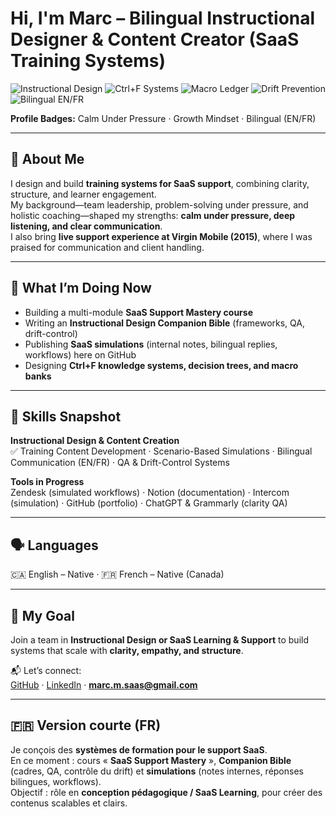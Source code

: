 #  Hi, I'm Marc – Bilingual Instructional Designer & Content Creator (SaaS Training Systems)

![Instructional Design](https://img.shields.io/badge/Instructional%20Design-Blue?style=for-the-badge&logo=bookstack)
![Ctrl+F Systems](https://img.shields.io/badge/Ctrl+F%20Systems-Turquoise?style=for-the-badge&logo=readthedocs)
![Macro Ledger](https://img.shields.io/badge/Macro%20Ledger-Gold?style=for-the-badge&logo=googlekeep)
![Drift Prevention](https://img.shields.io/badge/Drift%20Prevention-Green?style=for-the-badge&logo=dependabot)
![Bilingual EN/FR](https://img.shields.io/badge/Bilingual-EN%2FFR-purple?style=for-the-badge&logo=googletranslate)


**Profile Badges:** Calm Under Pressure · Growth Mindset · Bilingual (EN/FR)

---

## 🧭 About Me
I design and build **training systems for SaaS support**, combining clarity, structure, and learner engagement.  
My background—team leadership, problem-solving under pressure, and holistic coaching—shaped my strengths: **calm under pressure, deep listening, and clear communication**.  
I also bring **live support experience at Virgin Mobile (2015)**, where I was praised for communication and client handling.

---

## 💼 What I’m Doing Now
- Building a multi-module **SaaS Support Mastery course**  
- Writing an **Instructional Design Companion Bible** (frameworks, QA, drift-control)  
- Publishing **SaaS simulations** (internal notes, bilingual replies, workflows) here on GitHub  
- Designing **Ctrl+F knowledge systems, decision trees, and macro banks**

---

## 🔧 Skills Snapshot
**Instructional Design & Content Creation**  
✅ Training Content Development · Scenario-Based Simulations · Bilingual Communication (EN/FR) · QA & Drift-Control Systems

**Tools in Progress**  
Zendesk (simulated workflows) · Notion (documentation) · Intercom (simulation) · GitHub (portfolio) · ChatGPT & Grammarly (clarity QA)

---

## 🗣 Languages
🇨🇦 English – Native · 🇫🇷 French – Native (Canada)

---

## 🎯 My Goal
Join a team in **Instructional Design or SaaS Learning & Support** to build systems that scale with **clarity, empathy, and structure**.

📬 Let’s connect:  
[GitHub](https://github.com/Marccloudtech) · [LinkedIn](https://www.linkedin.com/in/marc-maisonneuve-6345b6373/) · **marc.m.saas@gmail.com**

---

## 🇫🇷 Version courte (FR)
Je conçois des **systèmes de formation pour le support SaaS**.  
En ce moment : cours « **SaaS Support Mastery** », **Companion Bible** (cadres, QA, contrôle du drift) et **simulations** (notes internes, réponses bilingues, workflows).  
Objectif : rôle en **conception pédagogique / SaaS Learning**, pour créer des contenus scalables et clairs.
